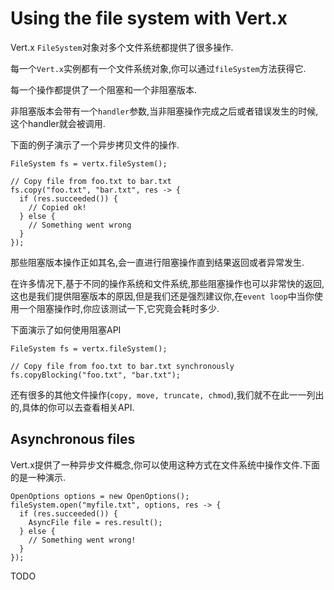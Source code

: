 # Using the file system with Vert.x

Vert.x `FileSystem`对象对多个文件系统都提供了很多操作.

每一个`Vert.x`实例都有一个文件系统对象,你可以通过`fileSystem`方法获得它.

每一个操作都提供了一个阻塞和一个非阻塞版本.

非阻塞版本会带有一个`handler`参数,当非阻塞操作完成之后或者错误发生的时候,这个handler就会被调用.

下面的例子演示了一个异步拷贝文件的操作.
```
FileSystem fs = vertx.fileSystem();

// Copy file from foo.txt to bar.txt
fs.copy("foo.txt", "bar.txt", res -> {
  if (res.succeeded()) {
    // Copied ok!
  } else {
    // Something went wrong
  }
});
```
那些阻塞版本操作正如其名,会一直进行阻塞操作直到结果返回或者异常发生.

在许多情况下,基于不同的操作系统和文件系统,那些阻塞操作也可以非常快的返回,这也是我们提供阻塞版本的原因,但是我们还是强烈建议你,在`event loop`中当你使用一个阻塞操作时,你应该测试一下,它究竟会耗时多少.

下面演示了如何使用阻塞API
```
FileSystem fs = vertx.fileSystem();

// Copy file from foo.txt to bar.txt synchronously
fs.copyBlocking("foo.txt", "bar.txt");
```
还有很多的其他文件操作(`copy, move, truncate, chmod`),我们就不在此一一列出的,具体的你可以去查看相关API.

## Asynchronous files
Vert.x提供了一种异步文件概念,你可以使用这种方式在文件系统中操作文件.下面的是一种演示.
```
OpenOptions options = new OpenOptions();
fileSystem.open("myfile.txt", options, res -> {
  if (res.succeeded()) {
    AsyncFile file = res.result();
  } else {
    // Something went wrong!
  }
});
```


TODO
